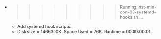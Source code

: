 * >>>>>>>>> Running inst-min-con-03-systemd-hooks.sh ...
  * Add systemd hook scripts.
  * Disk size = 1466300K. Space Used = 76K. Runtime = 00:00:00:01.
